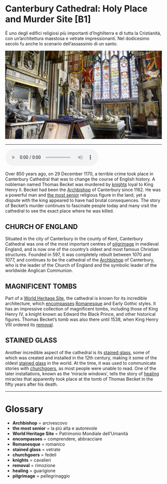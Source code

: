 # Canterbury Cathedral: Holy Place and Murder Site   [B1]

È uno degli edifici religiosi più importanti d’Inghilterra e di tutta la Cristianità, con un’architettura maestosa e vetrate impressionanti. Nel dodicesimo secolo fu anche lo scenario dell’assassinio di un santo.

![](Canterbury%20Cathedral%20Holy%20Place%20and%20Murder%20Site.jpg)

--------------

<div>
<audio controls autoplay>
    <source src="https://raw.githubusercontent.com/dartie/knowledge-base/main/English/SpeakUp/2023-06/Canterbury%20Cathedral%20Holy%20Place%20and%20Murder%20Site.mp3" type="audio/mpeg">
</audio>
</div>


Over 850 years ago, on 29 December 1170, a terrible crime took place in Canterbury Cathedral that was to change the course of English history. A nobleman named Thomas Becket was murdered by [knights](## "cavalieri") loyal to King Henry II. Becket had been the [Archbishop](## "arcivescovo") of Canterbury since 1162. He was a powerful man and [the most senior](## "la più alta e autorevole") religious figure in the land, yet a dispute with the king appeared to have had brutal consequences. The story of Becket’s murder continues to fascinate people today and many visit the cathedral to see the exact place where he was killed.

## CHURCH OF ENGLAND 
Situated in the city of Canterbury in the county of Kent, Canterbury Cathedral was one of the most important centres of [pilgrimage](## "pellegrinaggio") in medieval England, and is now one of the country’s oldest and most famous Christian structures. Founded in 597, it was completely rebuilt between 1070 and 1077, and continues to be the cathedral of the [Archbishop](## "arcivescovo") of Canterbury, who is the leader of the Church of England and the symbolic leader of the worldwide Anglican Communion.

## MAGNIFICENT TOMBS
Part of a [World Heritage Site](## "Patrimonio Mondiale dell’Umanità"), the cathedral is known for its incredible architecture, which [encompasses](## "comprendere, abbracciare") [Romanesque](## "romanico") and Early Gothic styles. It has an impressive collection of magnificent tombs, including those of King Henry IV, a knight known as Edward the Black Prince, and other historical figures. Thomas Becket’s tomb was also there until 1538, when King Henry VIII ordered its [removal](## "rimozione").

## STAINED GLASS
Another incredible aspect of the cathedral is its [stained glass](## "vetrate"), some of which was created and installed in the 12th century, making it some of the oldest [stained glass](## "vetrate") in the world. At the time, it was used to communicate stories with [churchgoers](## "fedeli"), as most people were unable to read. One of the later installations, known as the ‘miracle windows’, tells the story of [healing](## "guarigione") miracles that apparently took place at the tomb of Thomas Becket in the fifty years after his death. 

--------------

<div style = "display:block; clear:both; page-break-after:always;"></div>

# Glossary
* **Archbishop** = arcivescovo
* **the most senior** = la più alta e autorevole
* **World Heritage Site** = Patrimonio Mondiale dell’Umanità
* **encompasses** = comprendere, abbracciare
* **Romanesque** = romanico
* **stained glass** = vetrate
* **churchgoers** = fedeli
* **knights** = cavalieri
* **removal** = rimozione
* **healing** = guarigione
* **pilgrimage** = pellegrinaggio
